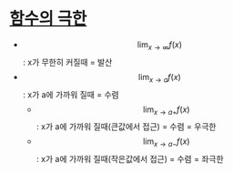 # [함수의 극한](https://www.youtube.com/watch?v=6BrXpoJTxlA)


- $$ \lim_{x \to \infty} f(x)  $$ : x가 무한히 커질때 = 발산 
- $$ \lim_{x \to a} f(x)  $$ : x가 a에 가까워 질때  = 수렴 
    - $$ \lim_{x \to a+} f(x)  $$ : x가 a에 가까워 질때(큰값에서 접근)  = 수렴 = 우극한
    - $$ \lim_{x \to a-} f(x)  $$ : x가 a에 가까워 질때(작은값에서 접근)  = 수렴 = 좌극한 


